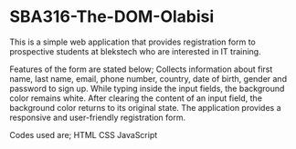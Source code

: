 # SBA316-The-DOM-Olabisi
This is a simple web application that provides registration form to prospective students at blekstech who are interested in IT training.

Features of the form are stated below;
Collects information about first name, last name, email, phone number, country, date of birth, gender and password to sign up.
While typing inside the input fields, the background color remains white.
After clearing the content of an input field, the background color returns to its original state.
The application provides a responsive and user-friendly registration form.

Codes used are;
HTML
CSS
JavaScript
